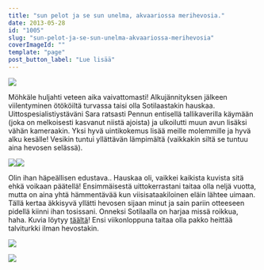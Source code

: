 ```yaml
---
title: "sun pelot ja se sun unelma, akvaariossa merihevosia."
date: 2013-05-28
id: "1005"
slug: "sun-pelot-ja-se-sun-unelma-akvaariossa-merihevosia"
coverImageId: ""
template: "page"
post_button_label: "Lue lisää"
---
```


[![](/images/uinti11.JPG)](http://4.bp.blogspot.com/-l23J8MvuqLM/UaS-4jHGdlI/AAAAAAAAF4A/MoktVWaBCN0/s1600/uinti11.JPG)

Möhkäle huljahti veteen aika vaivattomasti! Alkujännityksen jälkeen viilentyminen ötököiltä turvassa taisi olla Sotilaastakin hauskaa. Uittospesialistiystäväni Sara ratsasti Pennun entisellä tallikaverilla käymään (joka on melkoisesti kasvanut niistä ajoista) ja ulkoilutti muun avun lisäksi vähän kameraakin. Yksi hyvä uintikokemus lisää meille molemmille ja hyvä alku kesälle! Vesikin tuntui yllättävän lämpimältä (vaikkakin siltä se tuntuu aina hevosen selässä).

[![](/images/uinti10.JPG)](http://2.bp.blogspot.com/-pzvxCvIBxsU/UaS-4H1hHVI/AAAAAAAAF38/ZDcJ6H2ztgI/s1600/uinti10.JPG)[![](/images/uinti4.JPG)](http://2.bp.blogspot.com/-MA5J4o8yh8Y/UaS-5vOTUmI/AAAAAAAAF4Y/PFDwTI41fv0/s1600/uinti4.JPG)

Olin ihan häpeällisen edustava.. Hauskaa oli, vaikkei kaikista kuvista sitä ehkä voikaan päätellä! Ensimmäisestä uittokerrastani taitaa olla neljä vuotta, mutta on aina yhtä hämmentävää kun viisisataakiloinen eläin lähtee uimaan. Tällä kertaa äkkisyvä yllätti hevosen sijaan minut ja sain pariin otteeseen pidellä kiinni ihan tosissani. Onneksi Sotilaalla on harjaa missä roikkua, haha. Kuvia löytyy [täältä](http://maisaw.otukset.fi/kuvat/2013/Unknown+Soldier/28.5./)! Ensi viikonloppuna taitaa olla pakko heittää talviturkki ilman hevostakin.

[![](/images/sotilas_sara_6.JPG)](http://4.bp.blogspot.com/-LCX4WQ8TlJY/UaTKIwKVswI/AAAAAAAAF5Y/MbPXbFu841o/s1600/sotilas_sara_6.JPG)

[![](/images/ak.png)](http://3.bp.blogspot.com/-JzGePbQ9gHM/UaTJS6ZtkYI/AAAAAAAAF5M/4bKXbaDGjZk/s1600/ak.png)
